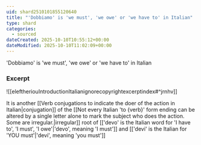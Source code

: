 ```yaml
---
uid: shard2510101855120640
title: "'Dobbiamo' is 'we must', 'we owe' or 'we have to' in Italian"
type: shard
categories:
  - sourced
dateCreated: 2025-10-10T10:55:12+00:00
dateModified: 2025-10-10T11:02:09+00:00
---
```

'Dobbiamo' is 'we must', 'we owe' or 'we have to' in Italian
### Excerpt
![[eleftheriouIntroductionItalianignorecopyrightexcerptindex#^jrnhv]]

It is another [[Verb conjugations to indicate the doer of the action in Italian|conjugation]] of the [[Not every Italian 'to {verb}' form ending can be altered by a single letter alone to mark the subject who does the action. Some are irregular.|irregular]] root of [['devo' is the Italian word for 'I have to', 'I must', 'I owe'|'devo', meaning 'I must']] and [['devi' is the Italian for 'YOU must'|'devi', meaning 'you must']]